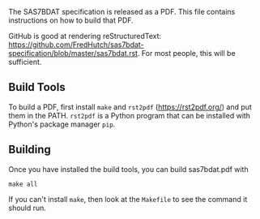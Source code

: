 The SAS7BDAT specification is released as a PDF.
This file contains instructions on how to build that PDF.

GitHub is good at rendering reStructuredText:
https://github.com/FredHutch/sas7bdat-specification/blob/master/sas7bdat.rst.
For most people, this will be sufficient.

Build Tools
-----------
To build a PDF, first install `make` and `rst2pdf` (https://rst2pdf.org/) and put them in the PATH.
`rst2pdf` is a Python program that can be installed with Python's package manager `pip`.

Building
-----------
Once you have installed the build tools, you can build sas7bdat.pdf with

    make all

If you can't install `make`, then look at the `Makefile` to see the command it should run.